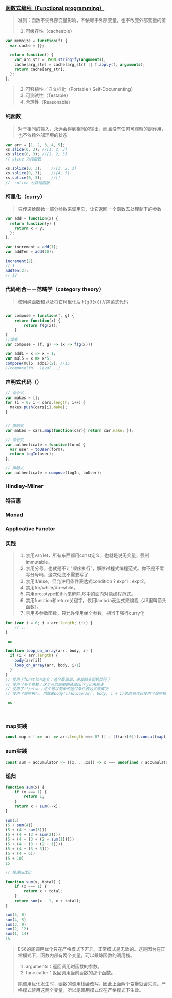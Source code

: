 ### [函数式编程（Functional programming）](https://llh911001.gitbooks.io/mostly-adequate-guide-chinese/content/)
> 准则：函数不受外部变量影响，不依赖于外部变量，也不改变外部变量的值
> 1. 可缓存性（cacheable）

```javascript
var memoize = function(f) {
  var cache = {};

  return function() {
    var arg_str = JSON.stringify(arguments);
    cache[arg_str] = cache[arg_str] || f.apply(f, arguments);
    return cache[arg_str];
  };
};

```
> 2. 可移植性／自文档化（Portable / Self-Documenting）
> 3. 可测试性（Testable）
> 4. 合理性（Reasonable）

### 纯函数
> 对于相同的输入，永远会得到相同的输出，而且没有任何可观察的副作用，也不依赖外部环境的状态

```javascript
var arr = [1, 2, 3, 4, 5];
xs.slice(0, 3); //[1, 2, 3]
xs.slice(0, 3); //[1, 2, 3]
// slice 为纯函数

xs.splice(0, 3);    //[1, 2, 3]
xs.splice(0, 3);    //[4, 5]
xs.splice(0, 3);    //[]
//  splice 为非纯函数

```

### 柯里化（curry）
> 只传递给函数一部分参数来调用它，让它返回一个函数去处理剩下的参数

```javascript
var add = function(x) {
  return function(y) {
    return x + y;
  };
};

var increment = add(1);
var addTen = add(10);

increment(2);
// 3
addTen(2);
// 12
```

### 代码组合－－范畴学（category theory）
> 使用纯函数和以及将它柯里化后
> h(g(f(x)))  //包菜式代码

```javascript

var compose = function(f, g) {
    return function(x) {
        return f(g(x));
    }
}
//或者
var compose = (f, g) => (x => f(g(x)))

var add1 = x => x + 1;
var mul5 = x => x*5;
compose(mul5, add1)(2); //15
//compose(fn...)(val...)
```


### 声明式代码（）

```javascript
// 命令式
var makes = [];
for (i = 0; i < cars.length; i++) {
  makes.push(cars[i].make);
}


// 声明式
var makes = cars.map(function(car){ return car.make; });

```

```javascript
// 命令式
var authenticate = function(form) {
  var user = toUser(form);
  return logIn(user);
};

// 声明式
var authenticate = compose(logIn, toUser);

```

### Hindley-Milner


### 特百惠

### Monad

### Applicative Functor


### 实践
> 1. 禁用var/let，所有东西都用const定义，也就是说无变量，强制immutable。
> 2. 禁用分号，也就是不让“顺序执行”，解除过程式编程范式。你不是不爱写分号吗，这次彻底不需要写了
> 3. 禁用if/else，但允许用条件表达式condition ? expr1 : expr2。
> 4. 禁用for/while/do-while。
> 5. 禁用prototype和this来解除JS中的面向对象编程范式。
> 6. 禁用function和return关键字，仅用lambda表达式来编程（JS里叫箭头函数）。
> 7. 禁用多参数函数，只允许使用单个参数，相当于强行curry化

```javascript
for (var i = 0; i < arr.length; i++) {
    // ...
}

 =>

function loop_on_array(arr, body, i) {
  if (i < arr.length) {
    body(arr[i])
    loop_on_array(arr, body, i+1)
  }
}
// 使用了function定义：这个最简单，改成箭头函数就行了
// 使用了多个参数：这个可以简单的通过curry化来解决
// 使用了if/else：这个可以简单的通过条件表达式来解决
// 使用了顺序执行，也就是body(i)和loop(arr, body, i + 1)这两句代码使用了顺序执行

 =>




```
### map实践
```javascript
const map = f => arr => arr.length === 0? [] : [f(arr[0])].concat(map(f)(arr.slice(1)))

```
### sum实践
```javascript
const sum = accumulator => ([x, ...xs]) => x === undefined ? accumulator : sum(x + accumulator)(xs)
```

### 递归

```javascript
function sum(x) {
    if (x === 1) {
        return 1;
    }
    return x + sum(--x);
}

sum(5)
(5 + sum(4))
(5 + (4 + sum(3)))
(5 + (4 + (3 + sum(2))))
(5 + (4 + (3 + (2 + sum(1)))))
(5 + (4 + (3 + (2 + 1))))
(5 + (4 + (3 + 3)))
(5 + (4 + 6))
(5 + 10)
15

// 尾递归优化

function sum(x, total) {
    if (x === 1) {
        return x + total;
    }
    return sum(x - 1, x + total);
}

sum(5, 0)
sum(4, 5)
sum(3, 9)
sum(2, 12)
sum(1, 14)
15

```

> ES6的尾调用优化只在严格模式下开启，正常模式是无效的。这是因为在正常模式下，函数内部有两个变量，可以跟踪函数的调用栈。
> 1. arguments：返回调用时函数的参数。
> 2. func.caller：返回调用当前函数的那个函数。
>
> 尾调用优化发生时，函数的调用栈会改写，因此上面两个变量就会失真。严格模式禁用这两个变量，所以尾调用模式仅在严格模式下生效。
